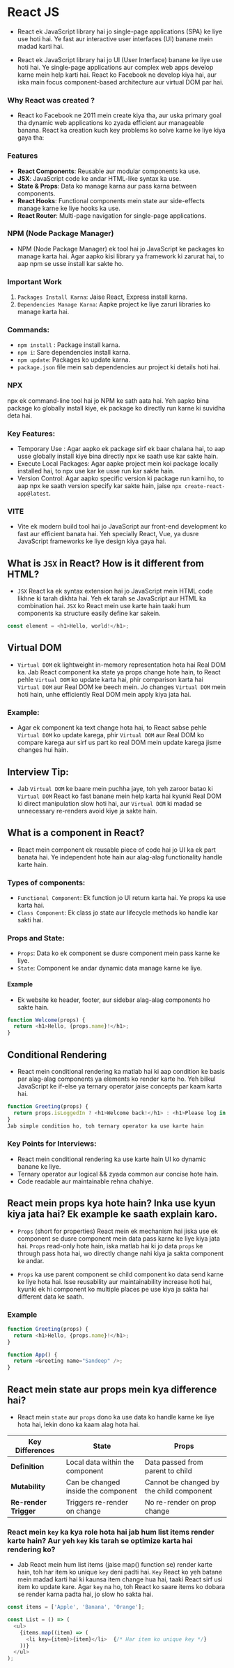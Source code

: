 # React JS

- React ek JavaScript library hai jo single-page applications (SPA) ke liye use hoti hai. Ye fast aur interactive user interfaces (UI) banane mein madad karti hai.

- React ek JavaScript library hai jo UI (User Interface) banane ke liye use hoti hai. Ye single-page applications aur complex web apps develop karne mein help karti hai. React ko Facebook ne develop kiya hai, aur iska main focus component-based architecture aur virtual DOM par hai.

### Why React was created ?

- React ko Facebook ne 2011 mein create kiya tha, aur uska primary goal tha dynamic web applications ko zyada efficient aur manageable banana. React ka creation kuch key problems ko solve karne ke liye kiya gaya tha:

### Features

- **React Components**: Reusable aur modular components ka use.
- **JSX**: JavaScript code ke andar HTML-like syntax ka use.
- **State & Props**: Data ko manage karna aur pass karna between components.
- **React Hooks**: Functional components mein state aur side-effects manage karne ke liye hooks ka use.
- **React Router**: Multi-page navigation for single-page applications.

### NPM (Node Package Manager)

- NPM (Node Package Manager) ek tool hai jo JavaScript ke packages ko manage karta hai. Agar aapko kisi library ya framework ki zarurat hai, to aap npm se usse install kar sakte ho.

### Important Work

1. `Packages Install Karna`: Jaise React, Express install karna.
2. `Dependencies Manage Karna`: Aapke project ke liye zaruri libraries ko manage karta hai.

### Commands:

- `npm install` <package-name>: Package install karna.
- `npm i`: Sare dependencies install karna.
- `npm update`: Packages ko update karna.
- `package.json` file mein sab dependencies aur project ki details hoti hai.

### NPX

npx ek command-line tool hai jo NPM ke sath aata hai. Yeh aapko bina package ko globally install kiye, ek package ko directly run karne ki suvidha deta hai.

### Key Features:

- Temporary Use : Agar aapko ek package sirf ek baar chalana hai, to aap usse globally install kiye bina directly npx <package-name> ke saath use kar sakte hain.
- Execute Local Packages: Agar aapke project mein koi package locally installed hai, to npx use kar ke usse run kar sakte hain.
- Version Control: Agar aapko specific version ki package run karni ho, to aap npx ke saath version specify kar sakte hain, jaise `npx create-react-app@latest`.

### VITE

- Vite ek modern build tool hai jo JavaScript aur front-end development ko fast aur efficient banata hai. Yeh specially React, Vue, ya dusre JavaScript frameworks ke liye design kiya gaya hai.

## What is `JSX` in React? How is it different from HTML?

- `JSX` React ka ek syntax extension hai jo JavaScript mein HTML code likhne ki tarah dikhta hai. Yeh ek tarah se JavaScript aur HTML ka combination hai. `JSX` ko React mein use karte hain taaki hum components ka structure easily define kar sakein.

```javascript
const element = <h1>Hello, world!</h1>;
```

## Virtual DOM

- `Virtual DOM` ek lightweight in-memory representation hota hai Real DOM ka. Jab React component ka state ya props change hote hain, to React pehle `Virtual DOM` ko update karta hai, phir comparison karta hai `Virtual DOM` aur Real DOM ke beech mein. Jo changes `Virtual DOM` mein hoti hain, unhe efficiently Real DOM mein apply kiya jata hai.

### Example:

- Agar ek component ka text change hota hai, to React sabse pehle `Virtual DOM` ko update karega, phir `Virtual DOM` aur Real DOM ko compare karega aur sirf us part ko real DOM mein update karega jisme changes hui hain.

## Interview Tip:

- Jab `Virtual DOM` ke baare mein puchha jaye, toh yeh zaroor batao ki `Virtual DOM` React ko fast banane mein help karta hai kyunki Real DOM ki direct manipulation slow hoti hai, aur `Virtual DOM` ki madad se unnecessary re-renders avoid kiye ja sakte hain.

## What is a component in React?

- React mein component ek reusable piece of code hai jo UI ka ek part banata hai. Ye independent hote hain aur alag-alag functionality handle karte hain.

### Types of components:

- `Functional Component`: Ek function jo UI return karta hai. Ye props ka use karta hai.
- `Class Component`: Ek class jo state aur lifecycle methods ko handle kar sakti hai.

### Props and State:

- `Props`: Data ko ek component se dusre component mein pass karne ke liye.
- `State`: Component ke andar dynamic data manage karne ke liye.

#### Example

- Ek website ke header, footer, aur sidebar alag-alag components ho sakte hain.

```javascript
function Welcome(props) {
  return <h1>Hello, {props.name}!</h1>;
}
```

## Conditional Rendering

- React mein conditional rendering ka matlab hai ki aap condition ke basis par alag-alag components ya elements ko render karte ho. Yeh bilkul JavaScript ke if-else ya ternary operator jaise concepts par kaam karta hai.

```javascript
function Greeting(props) {
  return props.isLoggedIn ? <h1>Welcome back!</h1> : <h1>Please log in.</h1>;
}
Jab simple condition ho, toh ternary operator ka use karte hain
```

### Key Points for Interviews:

- React mein conditional rendering ka use karte hain UI ko dynamic banane ke liye.
- Ternary operator aur logical && zyada common aur concise hote hain.
- Code readable aur maintainable rehna chahiye.

## React mein props kya hote hain? Inka use kyun kiya jata hai? Ek example ke saath explain karo.

- `Props` (short for properties) React mein ek mechanism hai jiska use ek component se dusre component mein data pass karne ke liye kiya jata hai. `Props` read-only hote hain, iska matlab hai ki jo data `props` ke through pass hota hai, wo directly change nahi kiya ja sakta component ke andar.

- `Props` ka use parent component se child component ko data send karne ke liye hota hai. Isse reusability aur maintainability increase hoti hai, kyunki ek hi component ko multiple places pe use kiya ja sakta hai different data ke saath.

### Example

```javascript
function Greeting(props) {
  return <h1>Hello, {props.name}!</h1>;
}

function App() {
  return <Greeting name="Sandeep" />;
}
```

## React mein state aur props mein kya difference hai?

- React mein `state` aur `props` dono ka use data ko handle karne ke liye hota hai, lekin dono ka kaam alag hota hai.

| Key Differences       | State                               | Props                                    |
| --------------------- | ----------------------------------- | ---------------------------------------- |
| **Definition**        | Local data within the component     | Data passed from parent to child         |
| **Mutability**        | Can be changed inside the component | Cannot be changed by the child component |
| **Re-render Trigger** | Triggers re-render on change        | No re-render on prop change              |

### React mein `key` ka kya role hota hai jab hum list items render karte hain? Aur yeh `key` kis tarah se optimize karta hai rendering ko?

- Jab React mein hum list items (jaise map() function se) render karte hain, toh har item ko unique `key` deni padti hai. `Key` React ko yeh batane mein madad karti hai ki kaunsa item change hua hai, taaki React sirf usi item ko update kare. Agar `key` na ho, toh React ko saare items ko dobara se render karna padta hai, jo slow ho sakta hai.

```javascript
const items = ['Apple', 'Banana', 'Orange'];

const List = () => (
  <ul>
    {items.map((item) => (
      <li key={item}>{item}</li>  {/* Har item ko unique key */}
    ))}
  </ul>
);
```
